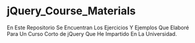 # jQuery_Course_Materials
En Este Repositorio Se Encuentran Los Ejercicios Y Ejemplos Que Elaboré Para Un Curso Corto de jQuery Que He Impartido En La Universidad.
